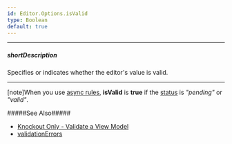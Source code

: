 ```yaml
---
id: Editor.Options.isValid
type: Boolean
default: true
---
```

---
##### shortDescription
Specifies or indicates whether the editor's value is valid.

---
[note]When you use [async rules](/api-reference/10%20UI%20Components/dxValidator/8%20Validation%20Rules/AsyncRule '/Documentation/ApiReference/UI_Components/dxValidator/Validation_Rules/AsyncRule/'), **isValid** is **true** if the [status](/api-reference/10%20UI%20Components/dxValidator/9%20Validation%20Result/status.md '/Documentation/ApiReference/UI_Components/dxValidator/Validation_Result/#status') is *"pending"* or *"valid"*.

#####See Also#####

- [Knockout Only - Validate a View Model](/concepts/05%20Widgets/zz%20Common/05%20UI%20Widgets/20%20Data%20Validation/80%20Knockout%20Only%20-%20Validate%20a%20View%20Model.md '/Documentation/Guide/Widgets/Common/UI_Widgets/Data_Validation/#Knockout_Only_-_Validate_a_View_Model')
- [validationErrors](/api-reference/10%20UI%20Components/Editor/1%20Configuration/validationErrors.md '{basewidgetpath}/Configuration/#validationErrors')
